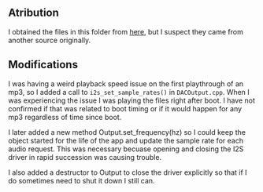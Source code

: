 ## Atribution
I obtained the files in this folder from [here](https://github.com/atomic14/esp32-play-mp3-demo), but I suspect they came from another source originally.

## Modifications
I was having a weird playback speed issue on the first playthrough of an mp3, so I added a call to `i2s_set_sample_rates()` in `DACOutput.cpp`. When I was experiencing the issue I was playing the files right after boot. I have not confirmed if that was related to boot timing or if it would happen for any mp3 regardless of time since boot.

I later added a new method Output.set_frequency(hz) so I could keep the object started for the life of the app and update the sample rate for each audio request. This was necessary becuase opening and closing the I2S driver in rapid succession was causing trouble.

I also added a destructor to Output to close the driver explicitly so that if I do sometimes need to shut it down I still can.
